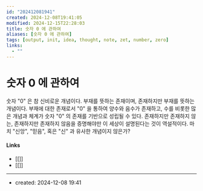 ```yaml
---
id: "202412081941"
created: 2024-12-08T19:41:05
modified: 2024-12-15T22:28:03
title: 숫자 0 에 관하여
aliases: [숫자 0 에 관하여]
tags: [output, init, idea, thought, note, zet, number, zero]
links:
  - ""
---
```

# 숫자 0 에 관하여

숫자 "0" 은 참 신비로운 개념이다. 부재를 뜻하는 존재이며, 존재하지만 부재를 뜻하는 개념이다. 부재에 대한 존재로서 "0" 을 통하여 양수와 음수가 존재하고, 수를 비롯한 많은 개념과 체계가 숫자 "0" 의 존재를 기반으로 성립될 수 있다. 존재하지만 존재하지 않는, 존재하지만 존재하지 않음을 증명해야만 이 세상이 설명된다는 것이 역설적이다. 마치 "신앙", "믿음", 혹은 "신" 과 유사한 개념이지 않은가? 


#### Links

- [[]]
- [[]]

---
- created: 2024-12-08 19:41
